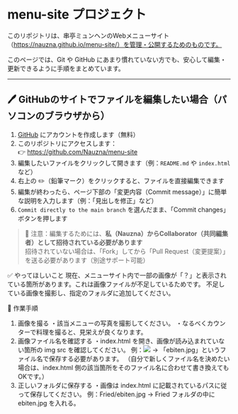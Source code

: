 # menu-site プロジェクト

このリポジトリは、串亭ミュンヘンのWebメニューサイト（https://nauzna.github.io/menu-site/）を管理・公開するためのものです。

このページでは、Git や GitHub にあまり慣れていない方でも、安心して編集・更新できるように手順をまとめています。

---

## 🖊 GitHubのサイトでファイルを編集したい場合（パソコンのブラウザから）

1. [GitHub](https://github.com) にアカウントを作成します（無料）
2. このリポジトリにアクセスします：  
   👉 https://github.com/Nauzna/menu-site
3. 編集したいファイルをクリックして開きます（例：`README.md` や `index.html` など）
4. 右上の ✏️（鉛筆マーク）をクリックすると、ファイルを直接編集できます
5. 編集が終わったら、ページ下部の「変更内容（Commit message）」に簡単な説明を入力します（例：「見出しを修正」など）
6. `Commit directly to the main branch` を選んだまま、「Commit changes」ボタンを押します

> 🔐 注意：編集するためには、**私（Nauzna）からCollaborator（共同編集者）として招待されている必要があります**  
> 招待されていない場合は、「Fork」してから「Pull Request（変更提案）」を送る必要があります（別途サポート可能）

✅ やってほしいこと
現在、メニューサイト内で一部の画像が「？」と表示されている箇所があります。これは画像ファイルが不足しているためです。
不足している画像を撮影し、指定のフォルダに追加してください。

📝 作業手順
1. 画像を撮る
    ・該当メニューの写真を撮影してください。
    ・なるべくカウンターで料理を撮ると、見栄えが良くなります。
2. 画像ファイル名を確認する
   ・index.html を開き、画像が読み込まれていない箇所の img src を確認してください。
    例：<img src="Fried/ebiten.jpg"> → 「ebiten.jpg」というファイル名で保存する必要があります。
    （自分で新しくファイル名を決めたい場合は、index.html 側の該当箇所をそのファイル名に合わせて書き換えてもOKです。）
3. 正しいフォルダに保存する
    ・画像は index.html に記載されているパスに従って保存してください。
    例：Fried/ebiten.jpg → Fried フォルダの中に ebiten.jpg を入れる。






